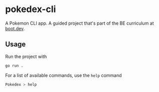 # pokedex-cli

A Pokemon CLI app. A guided project that's part of the BE curriculum at [boot.dev](boot.dev).

## Usage
Run the project with

```sh
go run .
```

For a list of available commands, use the `help` command
```sh
Pokedex > help
```